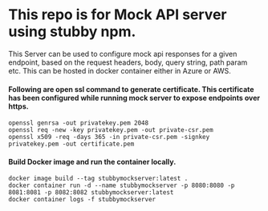 # This repo is for Mock API server using stubby npm.
This Server can be used to configure mock api responses for a given endpoint, based on the request headers, body, query string, path param etc. This can be hosted in docker container either in Azure or AWS. 

#### Following are open ssl command to generate certificate. This certificate has been configured while running mock server to expose endpoints over https.
```
openssl genrsa -out privatekey.pem 2048
openssl req -new -key privatekey.pem -out private-csr.pem
openssl x509 -req -days 365 -in private-csr.pem -signkey privatekey.pem -out certificate.pem
```

#### Build Docker image and run the container locally.
```
docker image build --tag stubbymockserver:latest .
docker container run -d --name stubbymockserver -p 8080:8080 -p 8081:8081 -p 8082:8082 stubbymockserver:latest
docker container logs -f stubbymockserver 
```

